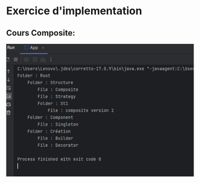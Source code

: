 <html>
<head></head>
<body>
<h1>Exercice d'implementation </h1>
<h2>Cours Composite:</h2>
<img src="images/Capture.PNG">
</body>
</html>